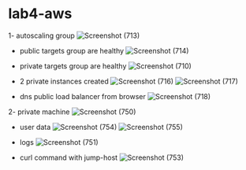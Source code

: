# lab4-aws
1- autoscaling group 
![Screenshot (713)](https://user-images.githubusercontent.com/93229250/227986984-aab59441-7d77-4cd3-bc4e-37471c2f0cf9.png)

- public targets group are healthy
![Screenshot (714)](https://user-images.githubusercontent.com/93229250/227987290-8e5a7fab-6ee7-4222-9ccb-910d91065fb7.png)

- private targets group are healthy
![Screenshot (710)](https://user-images.githubusercontent.com/93229250/227987452-e3a2f57b-5176-4a87-8bbe-aa4d8a25cf9d.png)

- 2 private instances created
![Screenshot (716)](https://user-images.githubusercontent.com/93229250/227987715-a1b11b90-6fd9-4fc9-aee7-5c22048f2544.png)
![Screenshot (717)](https://user-images.githubusercontent.com/93229250/227987736-dab9b7de-b216-47c0-9118-86055c081011.png)

- dns public load balancer from browser 
![Screenshot (718)](https://user-images.githubusercontent.com/93229250/227987849-51971950-69d7-4172-9dc7-9902fda12a30.png)


2- private machine
![Screenshot (750)](https://user-images.githubusercontent.com/93229250/228069641-d807986d-d0dc-44f0-b560-c13cc9e9d86e.png)

- user data
![Screenshot (754)](https://user-images.githubusercontent.com/93229250/228069469-73788e13-a4c5-46a2-8e2d-8e2c74b73e6b.png)
![Screenshot (755)](https://user-images.githubusercontent.com/93229250/228069489-f194ab28-bc9b-45bb-bdd1-9d30b1eb9675.png)

- logs
![Screenshot (751)](https://user-images.githubusercontent.com/93229250/228068992-54ea4a28-b7c7-40af-9f61-a5ceb5c186af.png)

- curl command with jump-host 
![Screenshot (753)](https://user-images.githubusercontent.com/93229250/228069882-ab6b5a00-0a9f-4146-b085-eefd0e62b477.png)
